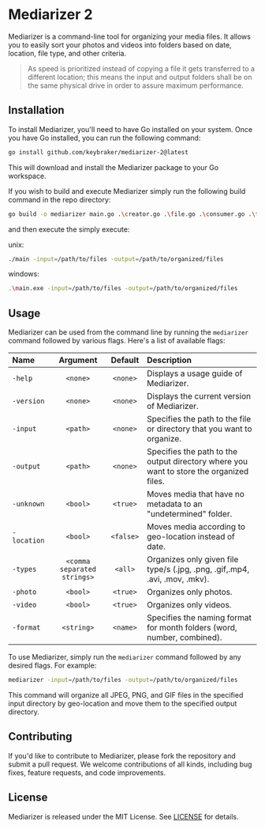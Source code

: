 # Mediarizer 2

Mediarizer is a command-line tool for organizing your media files. It allows you to easily sort your photos and videos into folders based on date, location, file type, and other criteria.

> As speed is prioritized instead of copying a file it gets transferred to a different location; this means the input and output folders shall be on the same physical drive in order to assure maximum performance.

## Installation

To install Mediarizer, you'll need to have Go installed on your system. Once you have Go installed, you can run the following command:

```bash
go install github.com/keybraker/mediarizer-2@latest
```

This will download and install the Mediarizer package to your Go workspace.

If you wish to build and execute Mediarizer simply run the following build command in the repo directory:

```bash
go build -o mediarizer main.go .\creator.go .\file.go .\consumer.go .\types.go
```

and then execute the simply execute:

unix:

```bash
./main -input=/path/to/files -output=/path/to/organized/files
```

windows:

```bash
.\main.exe -input=/path/to/files -output=/path/to/organized/files
```

## Usage

Mediarizer can be used from the command line by running the `mediarizer` command followed by various flags. Here's a list of available flags:

| Name        |          Argument           |  Default  | Description                                                                             |
| :---------- | :-------------------------: | :-------: | :-------------------------------------------------------------------------------------- |
| `-help`     |          `<none>`           | `<none>`  | Displays a usage guide of Mediarizer.                                                   |
| `-version`  |          `<none>`           | `<none>`  | Displays the current version of Mediarizer.                                             |
| `-input`    |          `<path>`           | `<none>`  | Specifies the path to the file or directory that you want to organize.                  |
| `-output`   |          `<path>`           | `<none>`  | Specifies the path to the output directory where you want to store the organized files. |
| `-unknown`  |          `<bool>`           | `<true>`  | Moves media that have no metadata to an "undetermined" folder.                          |
| `-location` |          `<bool>`           | `<false>` | Moves media according to geo-location instead of date.                                  |
| `-types`    | `<comma separated strings>` |  `<all>`  | Organizes only given file type/s (.jpg, .png, .gif,.mp4, .avi, .mov, .mkv).             |
| `-photo`    |          `<bool>`           | `<true>`  | Organizes only photos.                                                                  |
| `-video`    |          `<bool>`           | `<true>`  | Organizes only videos.                                                                  |
| `-format`   |         `<string>`          | `<name>`  | Specifies the naming format for month folders (word, number, combined).                 |

To use Mediarizer, simply run the `mediarizer` command followed by any desired flags. For example:

```bash
mediarizer -input=/path/to/files -output=/path/to/organized/files
```

This command will organize all JPEG, PNG, and GIF files in the specified input directory by geo-location and move them to the specified output directory.

## Contributing

If you'd like to contribute to Mediarizer, please fork the repository and submit a pull request. We welcome contributions of all kinds, including bug fixes, feature requests, and code improvements.

## License

Mediarizer is released under the MIT License. See [LICENSE](https://github.com/mediarizer/docs/LICENSE) for details.
